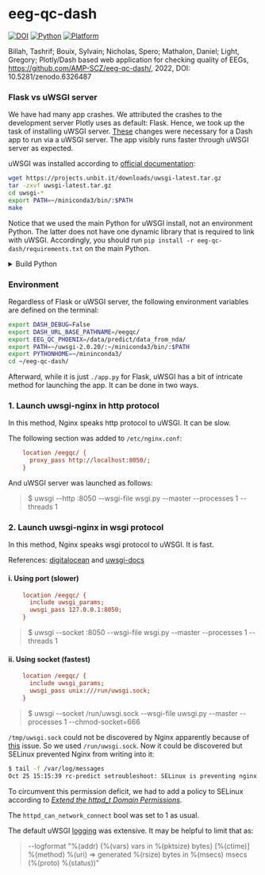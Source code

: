 # eeg-qc-dash

[![DOI](https://zenodo.org/badge/DOI/10.5281/zenodo.6326487.svg)](https://doi.org/10.5281/zenodo.6326487) [![Python](https://img.shields.io/badge/Python-3.6-green.svg)]() [![Platform](https://img.shields.io/badge/Platform-linux--64-orange.svg)]()


Billah, Tashrif; Bouix, Sylvain; Nicholas, Spero; Mathalon, Daniel; Light, Gregory;
Plotly/Dash based web application for checking quality of EEGs,
https://github.com/AMP-SCZ/eeg-qc-dash/, 2022, DOI: 10.5281/zenodo.6326487


### Flask vs uWSGI server

We have had many app crashes. We attributed the crashes to the development server Plotly uses as default: Flask.
Hence, we took up the task of installing uWSGI server. [These](https://github.com/AMP-SCZ/eeg-qc-dash/commit/09ab23ead95932b83f780043bb13e3aa599fcc25) changes were necessary for a Dash app to run via a uWSGI server.
The app visibly runs faster through uWSGI server as expected.


uWSGI was installed according to [official documentation](https://uwsgi-docs.readthedocs.io/en/latest/WSGIquickstart.html):

```bash
wget https://projects.unbit.it/downloads/uwsgi-latest.tar.gz
tar -zxvf uwsgi-latest.tar.gz
cd uwsgi-*
export PATH=~/miniconda3/bin/:$PATH
make
```

Notice that we used the main Python for uWSGI install, not an environment Python.
The latter does not have one dynamic library that is required to link with uWSGI.
Accordingly, you should run `pip install -r eeg-qc-dash/requirements.txt` on the main Python.


<details><summary>Build Python</summary>

In a new VM, even the main Python 3.9 did not come with `lib/libpython3.9.a`. So we had to build Python 3.9 from source
following https://docs.python.org/3/using/unix.html#building-python :

```bash
# as root
yum install libffi-devel libxml2-devel

# as non-root
wget https://www.python.org/ftp/python/3.9.11/Python-3.9.11.tgz
tar -zxvf Python-3.9.11.tgz
cd Python-3.9.11
./configure --prefix=`pwd`
make
make install

# create soft links
cd bin
ln -s python3.9 python
ln -s pip3 pip
cd ..

# make python3 available in PATH
export PATH=`pwd`/bin/:$PATH
export PYTHONHOME=`pwd`
```

Then uWSGI was built as above. `pip install -r eeg-qc-dash/requirements.txt` was also installed in this Python.

</details>


### Environment

Regardless of Flask or uWSGI server, the following environment variables are defined on the terminal:

```bash
export DASH_DEBUG=False
export DASH_URL_BASE_PATHNAME=/eegqc/
export EEG_QC_PHOENIX=/data/predict/data_from_nda/
export PATH=~/uwsgi-2.0.20/:~/miniconda3/bin/:$PATH
export PYTHONHOME=~/mininconda3/
cd ~/eeg-qc-dash/
```

Afterward, while it is just `./app.py` for Flask, uWSGI has a bit of intricate method for launching the app.
It can be done in two ways.


### 1. Launch uwsgi-nginx in http protocol

In this method, Nginx speaks http protocol to uWSGI. It can be slow.

The following section was added to `/etc/nginx.conf`:

```cfg
    location /eegqc/ {
      proxy_pass http://localhost:8050/;
    }
```

And uWSGI server was launched as follows:

> $ uwsgi --http :8050 --wsgi-file wsgi.py --master --processes 1 --threads 1





### 2. Launch uwsgi-nginx in wsgi protocol

In this method, Nginx speaks wsgi protocol to uWSGI. It is fast.

References: [digitalocean](https://www.digitalocean.com/community/tutorials/how-to-set-up-uwsgi-and-nginx-to-serve-python-apps-on-ubuntu-14-04)
and [uwsgi-docs](https://uwsgi-docs.readthedocs.io/en/latest/Nginx.html#configuring-nginx)

#### i. Using port (slower)

```cfg
    location /eegqc/ {
      include uwsgi_params;
      uwsgi_pass 127.0.0.1:8050;
    }
```

> $ uwsgi --socket :8050 --wsgi-file wsgi.py --master --processes 1 --threads 1

#### ii. Using socket (fastest)


```cfg
    location /eegqc/ {
      include uwsgi_params;
      uwsgi_pass unix:///run/uwsgi.sock;
    }
```


> $ uwsgi --socket /run/uwsgi.sock --wsgi-file uwsgi.py --master --processes 1 --chmod-socket=666


`/tmp/uwsgi.sock` could not be discovered by Nginx apparently because of [this](https://serverfault.com/a/464025) issue.
So we used `/run/uwsgi.sock`. Now it could be discovered but SELinux prevented Nginx from writing into it:

```bash
$ tail -f /var/log/messages
Oct 25 15:15:39 rc-predict setroubleshoot: SELinux is preventing nginx from connectto access on the unix_stream_socket /run/uwsgi.sock. For complete SELinux messages run: sealert -l 262f5c36-68ca-4eeb-a9ff-661a2f94a64e
```

To circumvent this permission deficit, we had to add a policy to SELinux according to [*Extend the httpd_t Domain Permissions*](https://www.nginx.com/blog/using-nginx-plus-with-selinux/).

The `httpd_can_network_connect` bool was set to 1 as usual.

The default uWSGI [logging](https://uwsgi-docs.readthedocs.io/en/latest/LogFormat.html#uwsgi-default-logging) was extensive.
It may be helpful to limit that as:

> --logformat "%(addr) {%(vars) vars in %(pktsize) bytes} [%(ctime)] %(method) %(uri) => generated %(rsize) bytes in %(msecs) msecs (%(proto) %(status))"


